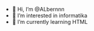 - 👋 Hi, I’m @ALbernnn
- 👀 I’m interested in informatika
- 🌱 I’m currently learning HTML



<!---
ALbernnn/ALbernnn is a ✨ special ✨ repository because its `README.md` (this file) appears on your GitHub profile.
You can click the Preview link to take a look at your changes.
--->
